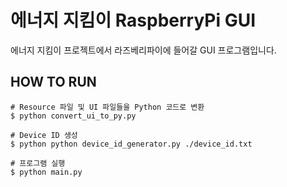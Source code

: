 # 에너지 지킴이 RaspberryPi GUI

에너지 지킴이 프로젝트에서 라즈베리파이에 들어갈 GUI 프로그램입니다.

## HOW TO RUN

```
# Resource 파일 및 UI 파일들을 Python 코드로 변환
$ python convert_ui_to_py.py

# Device ID 생성
$ python python device_id_generator.py ./device_id.txt

# 프로그램 실행
$ python main.py
```